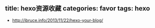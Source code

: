 title: hexo资源收藏
categories: favor
tags: hexo
----------------

- http://ibruce.info/2013/11/22/hexo-your-blog/

